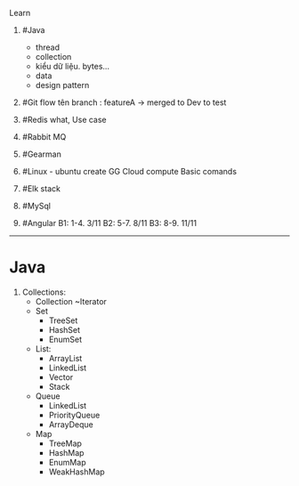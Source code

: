 Learn
1. #Java
    -  thread
    - collection
    -  kiểu dữ liệu. bytes…
    -  data
    - design pattern
2. #Git flow
tên branch : featureA -> merged to Dev to test
4. #Redis 
what, Use case
6. #Rabbit MQ

7. #Gearman 

3. #Linux - ubuntu
create GG Cloud compute
Basic comands

8. #Elk stack 

5. #MySql 
9. #Angular 
B1: 1-4. 3/11
B2: 5-7. 8/11
B3: 8-9. 11/11
-----------------

# Java
1. Collections:
    - Collection ~Iterator
    - Set 
        - TreeSet
        - HashSet
        - EnumSet
    - List:
        - ArrayList
        - LinkedList
        - Vector
        - Stack
    - Queue
        - LinkedList
        - PriorityQueue
        - ArrayDeque
    - Map
        - TreeMap
        - HashMap
        - EnumMap
        - WeakHashMap
        